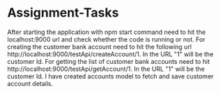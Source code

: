 # Assignment-Tasks
After starting the application with npm start command need to hit the localhost:9000 url and check whether the code is running or not.
For creating the customer bank account need to hit the following url http://localhost:9000/testApi/createAccount/1. In the URL "1" will be the customer Id.
For getting the list of customer bank accounts need to hit http://localhost:9000/testApi/getAccount/1. In the URL "1" will be the customer Id.
I have created accounts model to fetch and save customer account details.
